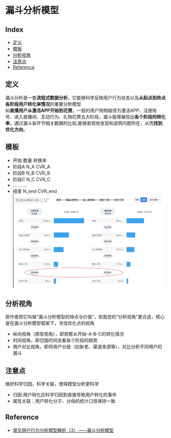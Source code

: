 漏斗分析模型
===

Index
---
- [定义](#定义)
- [模板](#模板)
- [分析视角](#分析视角)
- [注意点](#注意点)
- [Reference](#Reference)

## 定义
漏斗分析是一套**流程式数据分析**，它能够科学反映用户行为状态以及**从起点到终点各阶段用户转化率情况**的重要分析模型<br/>
如**直播用户从激活APP开始到花费**，一般的用户购物路径为激活APP、注册账号、进入直播间、互动行为、礼物花费五大阶段，漏斗能够展现出**各个阶段的转化率**，通过漏斗各环节相关数据的比较,能够直观地发现和说明问题所在，从而**找到优化方向**。

## 模板
- 开始  数量  转换率
- 阶段A N_A  CVR_A 
- 阶段B N_B  CVR_B
- 阶段C N_C  CVR_C
- ...  ...  ...
- 结束  N_end    CVR_end<br>
![示例图](../图片/漏斗模型示例图.png)

## 分析视角
原作者把它叫做“漏斗分析模型的特点与价值”，但我觉的“分析视角”更合适，核心是在漏斗分析模型框架下，寻找优化点的视角<br/>
- 纵向视角（原型视角），即观察从开始-A-B-C的转化情况
- 时间视角，即切面时间去看各个阶段的趋势
- 用户对比视角，即将用户分层（如新老、渠道来源等），对比分析不同用户的漏斗

## 注意点
做好科学归因，科学关联，使得模型分析更科学
- 归因:用户转化应科学归因到直接导致用户转化的事件
- 属性关联：用户转化分子、分母的统计口径保持一致

## Reference
- [常见用户行为分析模型解析（3）——漏斗分析模型](http://www.woshipm.com/data-analysis/697156.html)




